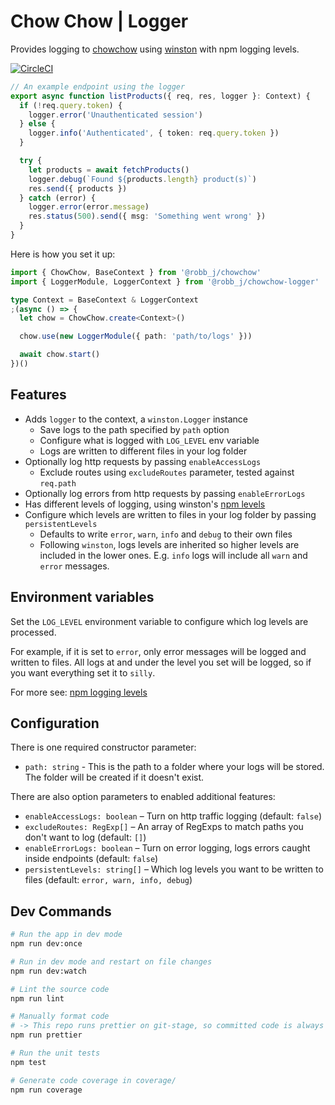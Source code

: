 # Chow Chow | Logger

Provides logging to [chowchow](https://github.com/robb-j/chowchow)
using [winston](https://npmjs.org/package/winston) with npm logging levels.

[![CircleCI](https://circleci.com/gh/robb-j/chowchow-logger.svg?style=svg)](https://circleci.com/gh/robb-j/chowchow-logger)

```ts
// An example endpoint using the logger
export async function listProducts({ req, res, logger }: Context) {
  if (!req.query.token) {
    logger.error('Unauthenticated session')
  } else {
    logger.info('Authenticated', { token: req.query.token })
  }

  try {
    let products = await fetchProducts()
    logger.debug(`Found ${products.length} product(s)`)
    res.send({ products })
  } catch (error) {
    logger.error(error.message)
    res.status(500).send({ msg: 'Something went wrong' })
  }
}
```

Here is how you set it up:

```ts
import { ChowChow, BaseContext } from '@robb_j/chowchow'
import { LoggerModule, LoggerContext } from '@robb_j/chowchow-logger'

type Context = BaseContext & LoggerContext
;(async () => {
  let chow = ChowChow.create<Context>()

  chow.use(new LoggerModule({ path: 'path/to/logs' }))

  await chow.start()
})()
```

## Features

- Adds `logger` to the context, a `winston.Logger` instance
  - Save logs to the path specified by `path` option
  - Configure what is logged with `LOG_LEVEL` env variable
  - Logs are written to different files in your log folder
- Optionally log http requests by passing `enableAccessLogs`
  - Exclude routes using `excludeRoutes` parameter, tested against `req.path`
- Optionally log errors from http requests by passing `enableErrorLogs`
- Has different levels of logging, using winston's [npm levels](https://github.com/winstonjs/winston#logging-levels)
- Configure which levels are written to files in your log folder by passing `persistentLevels`
  - Defaults to write `error`, `warn`, `info` and `debug` to their own files
  - Following `winston`, logs levels are inherited so higher levels are included in the lower ones.
    E.g. `info` logs will include all `warn` and `error` messages.

## Environment variables

Set the `LOG_LEVEL` environment variable to configure which log levels are processed.

For example, if it is set to `error`, only error messages will be logged and written to files.
All logs at and under the level you set will be logged, so if you want everything set it to `silly`.

For more see: [npm logging levels](https://github.com/winstonjs/winston#using-logging-levels)

## Configuration

There is one required constructor parameter:

- `path: string` - This is the path to a folder where your logs will be stored. The folder will be created if it doesn't exist.

There are also option parameters to enabled additional features:

- `enableAccessLogs: boolean` – Turn on http traffic logging (default: `false`)
- `excludeRoutes: RegExp[]` – An array of RegExps to match paths you don't want to log (default: `[]`)
- `enableErrorLogs: boolean` – Turn on error logging, logs errors caught inside endpoints (default: `false`)
- `persistentLevels: string[]` – Which log levels you want to be written to files (default: `error, warn, info, debug`)

## Dev Commands

```bash
# Run the app in dev mode
npm run dev:once

# Run in dev mode and restart on file changes
npm run dev:watch

# Lint the source code
npm run lint

# Manually format code
# -> This repo runs prettier on git-stage, so committed code is always formatted
npm run prettier

# Run the unit tests
npm test

# Generate code coverage in coverage/
npm run coverage
```

